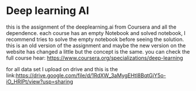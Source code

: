 # Deep learning AI

this is the assignment of the deeplearning.ai from Coursera and all the dependence.
each course has an empty Notebook and solved notebook, I recommend tries to solve the empty notebook before seeing the solution.
this is an old version of the assignment and maybe the new version on the website has changed a little but the concept is the same.
you can check the full course hear: https://www.coursera.org/specializations/deep-learning

for all data set I upload on drive and this is the link:https://drive.google.com/file/d/1RdXW_3aMygEHtl8BqtGiY5o-iO_HRlPt/view?usp=sharing


```python

```
